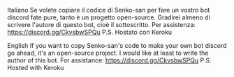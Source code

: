 Italiano
Se volete copiare il codice di Senko-san per fare un vostro bot discord fate pure, tanto è un progetto open-source.
Gradirei almeno di scrivere l'autore di questo bot, cioè il sottoscritto.
Per assistenza: https://discord.gg/CkvsbwSPQu
P.S. Hostato con Keroku

English
If you want to copy Senko-san's code to make your own bot discord go ahead, it's an open-source project.
I would like at least to write the author of this bot.
For assistance: https://discord.gg/CkvsbwSPQu
P.S. Hosted with Keroku
